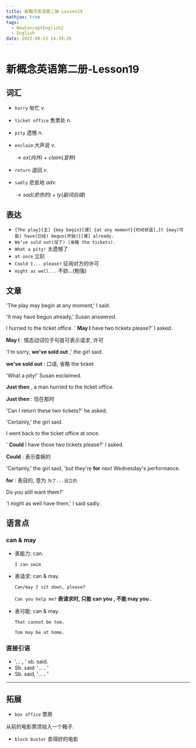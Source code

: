 ```yaml
---
title: 新概念英语第二册-Lesson19
mathjax: true
tags:
  - NewConceptEnglish2
  - English
date: 2022-08-15 14:39:26
---
```

# 新概念英语第二册-Lesson19

## 词汇

-  `hurry` 匆忙 $v.$ 

-  `ticket office` 售票处 $n.$ 

-  `pity` 遗憾 $n.$ 

-  `exclaim` 大声说 $v.$ 

   $\to ex(向外) + claim(宣称)$ 

-  `return` 退回 $v.$ 

-  `sadly` 悲哀地 $adv.$ 

   $\to sad(悲伤的) + ly(副词后缀)$ 

## 表达

-  `{The play}[主] {may begin}[谓] {at any moment}[时间状语],It {may(可能) have(已经) begun(开始)}[谓] already.`
-  `We’ve sold out(没了) (省略 the tickets).`
-  `What a pity!` 太遗憾了
-  `at once` 立刻
-  `Could I... please?` 征询对方的许可
-   `might as well...` 不妨...(勉强)

## 文章

'The play may begin at any moment,' I said.

'It may have begun already,' Susan answered.

I hurried to the ticket office. ' **May I** have two tickets please?' I asked.

 **May I** : 情态动词位于句首可表示请求, 许可

'I'm sorry, **we've sold out** ,' the girl said.

 **we've sold out** : 口语, 省略 the ticket

'What a pity!' Susan exclaimed.

 **Just then** , a man hurried to the ticket office.

 **Just then** : 恰在那时

'Can I return these two tickets?' he asked.

'Certainly,' the girl said.

I went back to the ticket office at once.

' **Could** I have those two tickets please?' I asked.

 **Could** : 表示委婉的

'Certainly,' the girl said, 'but they're **for** next Wednesday's performance. 

 **for** : 表目的, 意为 `为了...设立的` 

Do you still want them?'

'I might as well have them,' I said sadly.

## 语言点

### can & may

- 表能力: can.

   `I can swim` 

- 表请求: can & may.

   `Can/may I sit down, please?` 

   `Can you help me?` **表请求时, 只能 can you , 不能 may you .** 

- 表可能: can & may.

   `That cannot be tom.` 

   `Tom may be at home.` 

### 直接引语

- '... **,** ' sb. said.
- Sb. said: '... **.** '
- Sb. said, '... **.** '

---

## 拓展

-  `box office` 票房

  从前的电影票须投入一个箱子.

-  `block buster` 卖得好的电影
